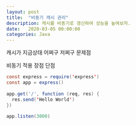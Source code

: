 ```yaml
---
layout: post
title:  "비동기 캐시 관리"
description: 캐시를 비동기로 갱신하여 성능을 높여보자.
date:   2020-03-05 00:00:00
categories: Java
---
```


캐시가 지금상태 어쩌구 저쩌구
문제점

비동기 적용
장점
단점


```java
const express = require('express')
const app = express()
 
app.get('/', function (req, res) {
  res.send('Hello World')
})
 
app.listen(3000)
```

